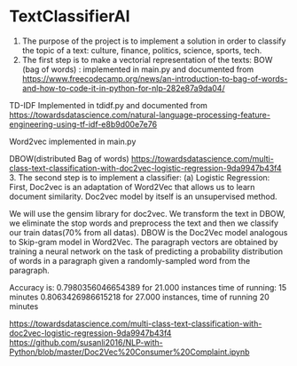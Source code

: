# TextClassifierAI


1.	The purpose of the project is to implement a solution in order to classify the topic of a text: culture, finance, politics, science, sports, tech.
2.	The first step is to make a vectorial representation of the texts:
BOW (bag of words) : implemented  in main.py and documented from https://www.freecodecamp.org/news/an-introduction-to-bag-of-words-and-how-to-code-it-in-python-for-nlp-282e87a9da04/

TD-IDF Implemented in tdidf.py and documented from https://towardsdatascience.com/natural-language-processing-feature-engineering-using-tf-idf-e8b9d00e7e76

Word2vec implemented  in main.py

DBOW(distributed Bag of words) https://towardsdatascience.com/multi-class-text-classification-with-doc2vec-logistic-regression-9da9947b43f4
3.	The second step is to implement a classifier:
(a)	Logistic Regression:  First, Doc2vec is an adaptation of Word2Vec that allows us to learn document similarity. Doc2vec model by itself is an unsupervised method.

We will use the gensim library for doc2vec.
 We transform the text in DBOW, we eliminate the stop words and preprocess the text and then we classify our train datas(70% from all datas).
DBOW is the Doc2Vec model analogous to Skip-gram model in Word2Vec. The paragraph vectors are obtained by training a neural network on the task of predicting a probability distribution of words in a paragraph given a randomly-sampled word from the paragraph.

Accuracy is: 0.7980356046654389 for 21.000 instances time of running: 15 minutes
	        0.8063426986615218 for 27.000 instances, time of running 20 minutes
	        

https://towardsdatascience.com/multi-class-text-classification-with-doc2vec-logistic-regression-9da9947b43f4
https://github.com/susanli2016/NLP-with-Python/blob/master/Doc2Vec%20Consumer%20Complaint.ipynb
